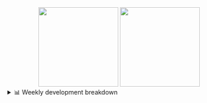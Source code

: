 <div align="center">
  <img height="180em" src="https://github-readme-stats-delta-three-96.vercel.app/api?username=Aucannot&theme=tokyonight&count_private=true&show_icons=true&include_all_commits=true&custom_title=GitHub_Stats"/>
  <img height="180em" src="https://github-readme-stats-delta-three-96.vercel.app/api/top-langs/?username=Aucannot&theme=tokyonight&layout=compact&hide=CMake,Makefile"/>
</div>

<details>
  <summary>📊 Weekly development breakdown</summary>
  
  <!--START_SECTION:waka-->

```txt
Python       8 hrs 26 mins   ███████████████████▓░░░░░   78.36 %
C++          1 hr 13 mins    ███░░░░░░░░░░░░░░░░░░░░░░   11.38 %
YAML         1 hr 5 mins     ██▓░░░░░░░░░░░░░░░░░░░░░░   10.08 %
TOML         0 secs          ░░░░░░░░░░░░░░░░░░░░░░░░░   00.12 %
SSH Config   0 secs          ░░░░░░░░░░░░░░░░░░░░░░░░░   00.04 %
```

<!--END_SECTION:waka-->
